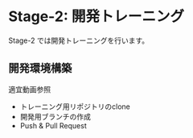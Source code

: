 # Stage-2: 開発トレーニング

Stage-2 では開発トレーニングを行います。

## 開発環境構築

適宜動画参照

- トレーニング用リポジトリのclone
- 開発用ブランチの作成
- Push & Pull Request